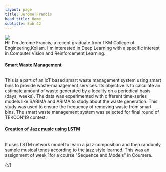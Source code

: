 ```yaml
---
layout: page
title: Jerome Francis
head_title: Home
subtitle: Sub 42 
---
```


<div class="pretty-links">
<div class="grid">
<div class="unit golden-small profile-pic">
<img class='site-profile' src="/assets/img/1.jpg">
</div>
<div class="unit golden-large">
<div class="lead lead-about">
Hi! I'm Jerome Francis, a recent graduate from TKM College of Engineering,Kollam. I'm interested in Deep Learning with a specific interest in Computer Vision and Reinforcement Learning. 


</div>

<!-- I am a fan of philosophy, aviation, sport, food, and art. In particular, the work of Arthur Schopenhauer, William Blake, Simone Weil, Leonard Cohen, Cormac McCarthy, Bon Iver, Charlie Kaufman, Wintersleep, and Dylan Thomas.  -->

<!-- I did my doctoral work in the [STARS Lab](http://www.starslab.ca) (Space & Terrestrial Autonomous Robotic Systems) under the supervision of *Prof. Jonathan Kelly*. My [<i class="fa fa-file-text" aria-hidden="true"></i> Ph.D. dissertation](/assets/pdf/valentin_peretroukhin_phd_thesis.pdf) was entitled *Learned Improvements to the Visual Egomotion Pipeline*.  -->
</div>
</div>
</div>

<div class="grid news-about">
<div class="unit golden-large news">
<!--

 <h3> <i class="fa fa-newspaper-o"></i> Recent news </h3>

I am currently studying RL papers and implementing projects based on different concepts of RL. 

</div>

<div class="unit golden-small about">


<h3> <i class="fa fa-id-card"></i> A bit more about me </h3>

I love reading fiction novels about science, philosophy and a bit of history, for example, the Dan Brown series, cycling early in the morning or in the evening -- which mostly depends on the mood or work, and playing online chess or solving some chess puzzles.  

</div>
</div>

## Projects
{::nomarkdown} 
<div class="projects">
  <div class="grid">
      <div class="unit half">
        <div class="project">
          <h4 class="project-title"><a href="https://github.com/jerryfrancis-97/Reinforcement_learning/blob/master/RL_taxi_task.ipynb"><i class="fa fa-github" aria-hidden="true"></i> Q-Learning in Solving Taxi environment </a></h4>
          <img src='/assets/img/projects/hydranet.png' class='project-img'>
          <p>A tabular version of Q-Learning along with Temporal Difference concept was used to make the taxi agent pickup a passenger from their source and drop them at their given destinations. Gym's taxi-task environment was used here.</p>
        </div>
      </div>
  </div><!-- grid -->



  <div class="grid no-gutters">
    <div class="unit half">
      <div class="project">
        <h4 class="project-title"><a href="https://github.com/jerryfrancis-97/Waste-prediction-model"><i class="fa fa-github" aria-hidden="true"></i>Smart Waste Management</a></h4>
        <img src='' class='project-img'>
        <p>This is a part of an IoT based smart waste management system using smart bins to provide waste-management services. Its objective is to calculate an estimate amount of waste generated by a locality on a periodical basis (days, weeks). The data was experimented with different time-series models like SARIMA and ARIMA to study about the waste generation. This study was used to ensure the frequency of removing waste from smart bins. The smart waste management system was selected for final round of TEKCON'19 contest. </p>
      </div>
    </div>

   <div class="unit half">
      <div class="project">
        <h4 class="project-title"><a href="https://github.com/jerryfrancis-97/Jazz-music-generation-using-LSTM"><i class="fa fa-github" aria-hidden="true"></i>
          Creation of Jazz music using LSTM</a></h4>
         <img src='' class='project-img'>
        <p>It uses LSTM network model to learn a jazz composition and then randomly sample musical tones according to the jazz style learned. This was an assignment of week 1for a course "Sequence and Models" in Coursera.</p>
      </div>
    </div>
    
  </div><!-- grid -->
</div>
{:/}


<!--


<div class="grid">

<div class="unit whole news-item">
<strong> August, 2020 </strong> - I moved to Cambridge! After months of uncertainty I have finally arrived in Massachusetts (which I will hopefully learn how to spell soon). Excited to embark on my postdoctoral journey.  
</div>

<div class="unit whole news-item">
<div class="unit half news-item">
![DDS](/assets/img/events/dds.png)
</div>
<div class="unit half news-item">
![Defence](/assets/img/events/defence.png)
</div>
<strong> March, 2020 </strong> - I passed the final oral examination of my doctoral degree! Thank you so much to all of my friends, collaborators and committee members. 
</div>

<div class="unit half news-item">
![ICRA Debates 1](/assets/img/events/icra_debates_ws_1.jpg)
![ICRA Debates 2](/assets/img/events/icra_debates_ws_2.jpg)
<strong> May, 2019 </strong> - After months of planning, my colleagues Lee, Matt and supervisor Jonathan Kelly organized a <a href="http://roboticsdebates.org">debates workshop at ICRA 2019</a>. We were elated to see a fantastic turn-out for all three debates (plus lightning talks) and a ton of great feedback!
</div>

<div class="unit half news-item">
![Post-Solo Shower](/assets/img/events/water_solo.jpg)
![Final Approach](/assets/img/events/gopro_solo.jpg)
<strong> August, 2017 </strong> - I've been working on my private pilot license (PPL) this summer at Burlington Executive Airport (CZBA). After two months of training, I finished my first solo flight (which means I was the only person in the aircraft). If you're interested in seeing the whole flight, I <a href="https://www.youtube.com/watch?v=kE3_-Uywr4U">
 recorded the whole thing on my GoPro <i class="fa fa-youtube-play" aria-hidden="true"></i></a>.
</div>


</div>

-->

